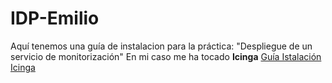 # IDP-Emilio

Aquí tenemos una guía de instalacion para la práctica: "Despliegue de un servicio de monitorización"
En mi caso me ha tocado **Icinga**
[Guía Istalación Icinga](DOCS.md/Index.md)